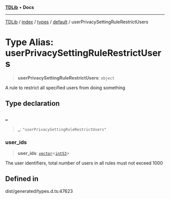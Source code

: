 [**TDLib**](../../../../../../README.md) • **Docs**

***

[TDLib](../../../../../../modules.md) / [index](../../../../../README.md) / [types](../../../README.md) / [default](../README.md) / userPrivacySettingRuleRestrictUsers

# Type Alias: userPrivacySettingRuleRestrictUsers

> **userPrivacySettingRuleRestrictUsers**: `object`

A rule to restrict all specified users from doing something

## Type declaration

### \_

> **\_**: `"userPrivacySettingRuleRestrictUsers"`

### user\_ids

> **user\_ids**: [`vector`](vector.md)\<[`int53`](int53.md)\>

The user identifiers, total number of users in all rules must not exceed 1000

## Defined in

dist/generated/types.d.ts:47623

